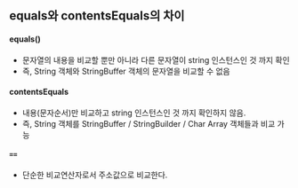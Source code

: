 ## equals와 contentsEquals의 차이 
#### equals()
- 문자열의 내용을 비교할 뿐만 아니라 다른 문자열이 string 인스턴스인 것 까지 확인 
- 즉, String 객체와 StringBuffer 객체의 문자열을 비교할 수 없음

#### contentsEquals
- 내용(문자순서)만 비교하고 string 인스턴스인 것 까지 확인하지 않음. 
- 즉, String 객체를 StringBuffer / StringBuilder / Char Array 객체들과 비교 가능

#### `==`
- 단순한 비교연산자로서 주소값으로 비교한다. 



